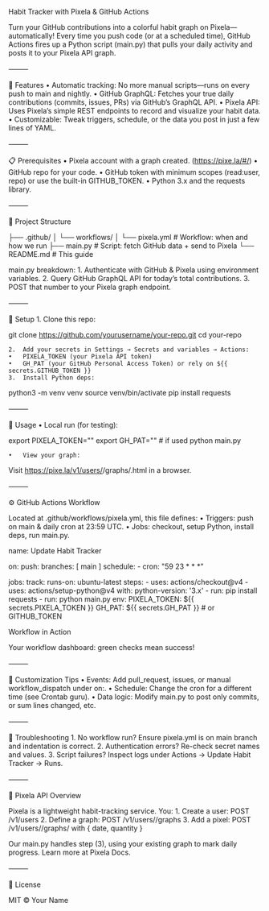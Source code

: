 Habit Tracker with Pixela & GitHub Actions

Turn your GitHub contributions into a colorful habit graph on Pixela—automatically! Every time you push code (or at a scheduled time), GitHub Actions fires up a Python script (main.py) that pulls your daily activity and posts it to your Pixela API graph.

⸻

🚀 Features
	•	Automatic tracking: No more manual scripts—runs on every push to main and nightly.
	•	GitHub GraphQL: Fetches your true daily contributions (commits, issues, PRs) via GitHub’s GraphQL API.
	•	Pixela API: Uses Pixela’s simple REST endpoints to record and visualize your habit data.
	•	Customizable: Tweak triggers, schedule, or the data you post in just a few lines of YAML.

⸻

📋 Prerequisites
	•	Pixela account with a graph created. (https://pixe.la/#/)
	•	GitHub repo for your code.
	•	GitHub token with minimum scopes (read:user, repo) or use the built-in GITHUB_TOKEN.
	•	Python 3.x and the requests library.

⸻

📂 Project Structure

├── .github/
│   └── workflows/
│       └── pixela.yml     # Workflow: when and how we run
├── main.py                # Script: fetch GitHub data + send to Pixela
└── README.md              # This guide

main.py breakdown:
	1.	Authenticate with GitHub & Pixela using environment variables.
	2.	Query GitHub GraphQL API for today’s total contributions.
	3.	POST that number to your Pixela graph endpoint.

⸻

🎯 Setup
	1.	Clone this repo:

git clone https://github.com/yourusername/your-repo.git
cd your-repo


	2.	Add your secrets in Settings → Secrets and variables → Actions:
	•	PIXELA_TOKEN (your Pixela API token)
	•	GH_PAT (your GitHub Personal Access Token) or rely on ${{ secrets.GITHUB_TOKEN }}
	3.	Install Python deps:

python3 -m venv venv
source venv/bin/activate
pip install requests



⸻

🎒 Usage
	•	Local run (for testing):

export PIXELA_TOKEN="<your-pixela-token>"
export GH_PAT="<your-pat>"          # if used
python main.py


	•	View your graph:
Visit https://pixe.la/v1/users/<username>/graphs/<graph-id>.html in a browser.

⸻

⚙️ GitHub Actions Workflow

Located at .github/workflows/pixela.yml, this file defines:
	•	Triggers: push on main & daily cron at 23:59 UTC.
	•	Jobs: checkout, setup Python, install deps, run main.py.

name: Update Habit Tracker

on:
  push:
    branches: [ main ]
  schedule:
    - cron: "59 23 * * *"

jobs:
  track:
    runs-on: ubuntu-latest
    steps:
      - uses: actions/checkout@v4
      - uses: actions/setup-python@v4
        with:
          python-version: '3.x'
      - run: pip install requests
      - run: python main.py
        env:
          PIXELA_TOKEN: ${{ secrets.PIXELA_TOKEN }}
          GH_PAT:        ${{ secrets.GH_PAT }}  # or GITHUB_TOKEN

Workflow in Action

Your workflow dashboard: green checks mean success!

⸻

🔧 Customization Tips
	•	Events: Add pull_request, issues, or manual workflow_dispatch under on:.
	•	Schedule: Change the cron for a different time (see Crontab guru).
	•	Data logic: Modify main.py to post only commits, or sum lines changed, etc.

⸻

🐞 Troubleshooting
	1.	No workflow run? Ensure pixela.yml is on main branch and indentation is correct.
	2.	Authentication errors? Re-check secret names and values.
	3.	Script failures? Inspect logs under Actions → Update Habit Tracker → Runs.

⸻

📖 Pixela API Overview

Pixela is a lightweight habit-tracking service. You:
	1.	Create a user: POST /v1/users
	2.	Define a graph: POST /v1/users/<user>/graphs
	3.	Add a pixel: POST /v1/users/<user>/graphs/<graph-id> with { date, quantity }

Our main.py handles step (3), using your existing graph to mark daily progress. Learn more at Pixela Docs.

⸻

📝 License

MIT © Your Name

